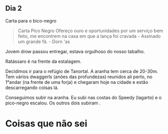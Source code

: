 ## Dia 2

Carta para o bico-negro
> Carta Pico Negro 
Ofereço ouro e oportunidades por um serviço bem feito, me encontrem na casa em que a lança foi cravada - Assinado um grande fã. 
\- Dorn 'as

Jovem drow passou entregar, estava orgulhoso do nosso tabalho.

Ratássaro é na frente da estalagem.

Decidimos ir para o refúgio de Tanortal. A aranha tem cerca de 20-30m. Tem vários dwaggerls (anões das profundezas) reunidos ali perto, no 1°andar (na frente de uma forja) e chegaram hoje na cidade e estão descarregando coisas lá. 

Conseguimos subir na aranha. Eu subi nas costas do Speedy (lagarto) e o pico-negro escalou. Os outros dois subiram . 


# Coisas que não sei
